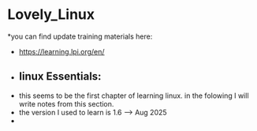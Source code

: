 # Lovely_Linux
*you can find update training materials here:
* https://learning.lpi.org/en/
* ## linux Essentials:
* this seems to be the first chapter of learning linux. in the folowing I will write notes from this section.
* the version I used to learn is 1.6 --> Aug 2025
* 
